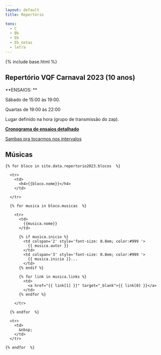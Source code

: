 ```yaml
---
layout: default
title: Repertório

tons:
  - C
  - Bb
  - Eb
  - Eb_notas
  - letra
---
```

{% include base.html %}

<style type="text/css" media="screen">
  td {
    padding: 5px 10px;
  }

  h4 {
    font-size: 1.5em;
    font-weight: bold;
    margin-top:30px;
  }
</style>


## Repertório VQF Carnaval 2023 (10 anos)

**ENSAIOS: **

Sábado de 15:00 às 19:00.

Quartas de 19:00 às 22:00

Lugar definido na hora (grupo de transmissão do zap).


**[Cronograma de ensaios detalhado](https://proximal-bench-36b.notion.site/VQF-2023-Ensaios-1e41b893c9ff4b299679c221ff465705)**

[Sambas pra tocarmos nos intervalos](https://proximal-bench-36b.notion.site/Sambas-VQF-7266d6052fdc4f6581aa41439a997d66)

## Músicas

  <table>

    {% for bloco in site.data.repertorio2023.blocos  %}

      <tr>
        <td>
          <h4>{{bloco.nome}}</h4>
        </td>

      </tr>

      {% for musica in bloco.musicas  %}

        <tr>
          <td>
            {{musica.nome}}
          </td>

          {% if musica.inicio %}
            <td colspan='2' style='font-size: 0.8em; color:#999 '>
              {{ musica.autor }}
            </td>
            <td colspan='3' style='font-size: 0.8em; color:#999 '>
              {{ musica.inicio }}...
            </td>
          {% endif %}

          {% for link in musica.links %}
            <td>
              <a href="{{ link[1] }}" target="_blank">{{ link[0] }}</a>
            </td>
          {% endfor %}

        </tr>

      {% endfor  %}

      <tr>
        <td>
          &nbsp;
        </td>
      </tr>

    {% endfor  %}


  </table>


